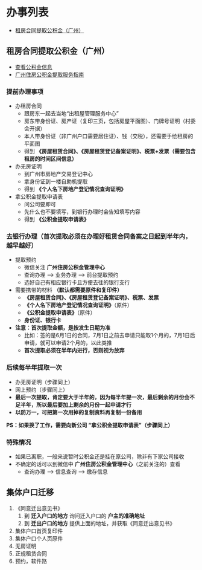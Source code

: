 # 办事列表
- [租房合同提取公积金（广州）](##租房合同提取公积金（广州）)

## 租房合同提取公积金（广州）
- [查看公积金信息](http://my.gz.gov.cn/)
- [广州住房公积金提取服务指南](http://www.gzgjj.gov.cn/web/static/articles/catalog_ff8080813b9be888013b9d7b26f20007/2016-05-27/article_ff8080813b9be888013b9d8fa4fe0035/ff8080813b9be888013b9d8fa4fe0035.html)

### 提前办理事项

- 办租房合同
    + 跟房东一起去当地“出租屋管理服务中心”
    + 房东带身份证、房产证（复印三页，包括房屋平面图）、门牌号证明（村委会开据）
    + 本人带身份证（非广州户口需要居住证）、钱（交税），还需要手绘租房的平面图
    + 得到 **《房屋租赁合同》、《房屋租赁登记备案证明》、税票+发票（需要包含租房的时间区间信息）**
- 办无房证明
    + 到广州市房地产交易登记中心
    + 拿身份证到一楼自助机提取
    + 得到 **《个人名下房地产登记情况查询证明》**
- 拿公积金提取申请表
    + 问公司要即可
    + 先什么也不要填写，到银行办理时会告知填写内容
    + 得到 **《公积金提取申请表》**

### 去银行办理（首次提取必须在办理好租赁合同备案之日起到半年内，越早越好）
- 提取预约
    + 微信关注 **广州住房公积金管理中心**
    + 查询办理 --> 业务办理 --> 前台提取预约
    + 选好自己有相应银行卡且方便去往的银行支行
- 需要携带的材料 **（默认都需要原件和复印件）**
    + **《房屋租赁合同》、《房屋租赁登记备案证明》、税票、发票**
    + **《个人名下房地产登记情况查询证明》**（原件）
    + **《公积金提取申请表》**（原件）
    + **身份证、银行卡**
- **注意：首次提取金额，是按发生日期为准**
    + 比如：签的是6月1日的合同，7月1日之前去申请只能取1个月的，7月1日后申请，就可以申请2个月的，以此类推
    + **首次提取必须在半年内进行，否则视为放弃**

### 后续每半年提取一次
- 办无房证明（步骤同上）
- 网上预约（步骤同上）
- **最后一次提取，肯定要大于半年的，因为每半年提一次，最后剩余的月份会不足半年，所以最后要加上剩余的月份一起申请才行**
- **以防万一，可把第一次用掉的复制资料再复制一份备用**

**PS：如果换了工作，需要向新公司 “拿公积金提取申请表”（步骤同上）**

### 特殊情况
- 如果已离职，一般来说暂时公积金还是挂在原公司，除非有下家公司接收
- 不确定的话可以到微信中 **广州住房公积金管理中心**（之前关注的）查看
    + 查询办理 --> 信息查询 --> 缴存信息


## 集体户口迁移
1. 《同意迁出意见书》
    1. 到 **迁入户口的地方** 询问迁入户口的 **户主的准确地址**
    2. 到 **迁出户口的地方** 提供上面的地址，并获取《同意迁出意见书》
2. 集体户口首页复印件
3. 集体户口个人页原件
4. 无房证明
5. 正规租赁合同
6. 预约，软件路